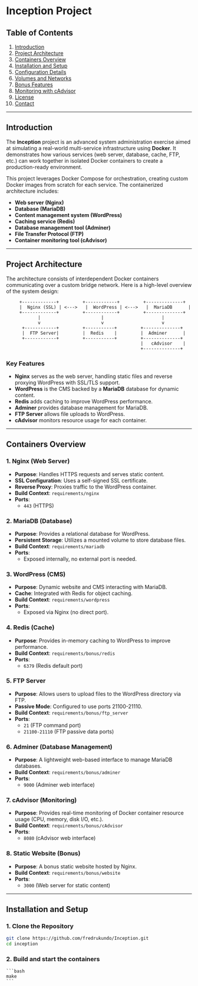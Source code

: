 # Inception Project

## Table of Contents
1. [Introduction](#introduction)
2. [Project Architecture](#project-architecture)
3. [Containers Overview](#containers-overview)
4. [Installation and Setup](#installation-and-setup)
5. [Configuration Details](#configuration-details)
6. [Volumes and Networks](#volumes-and-networks)
7. [Bonus Features](#bonus-features)
8. [Monitoring with cAdvisor](#monitoring-with-cadvisor)
9. [License](#license)
10. [Contact](#contact)

---

## Introduction

The **Inception** project is an advanced system administration exercise aimed at simulating a real-world multi-service infrastructure using **Docker**. It demonstrates how various services (web server, database, cache, FTP, etc.) can work together in isolated Docker containers to create a production-ready environment.

This project leverages Docker Compose for orchestration, creating custom Docker images from scratch for each service. The containerized architecture includes:
- **Web server (Nginx)**
- **Database (MariaDB)**
- **Content management system (WordPress)**
- **Caching service (Redis)**
- **Database management tool (Adminer)**
- **File Transfer Protocol (FTP)**
- **Container monitoring tool (cAdvisor)**

---

## Project Architecture

The architecture consists of interdependent Docker containers communicating over a custom bridge network. Here is a high-level overview of the system design:

         +-------------+         +------------+         +--------------+
         |  Nginx (SSL) | <--->   |  WordPress | <--->   |  MariaDB      |
         +-------------+         +------------+         +--------------+
                |                       |                      |
                v                       v                      v
          +------------+         +-----------+         +--------------+
          |  FTP Server|         |  Redis    |         |  Adminer      |
          +------------+         +-----------+         +--------------+
                                                       |   cAdvisor    |
                                                       +--------------+

### Key Features
- **Nginx** serves as the web server, handling static files and reverse proxying WordPress with SSL/TLS support.
- **WordPress** is the CMS backed by a **MariaDB** database for dynamic content.
- **Redis** adds caching to improve WordPress performance.
- **Adminer** provides database management for MariaDB.
- **FTP Server** allows file uploads to WordPress.
- **cAdvisor** monitors resource usage for each container.

---

## Containers Overview

### 1. **Nginx (Web Server)**
- **Purpose**: Handles HTTPS requests and serves static content.
- **SSL Configuration**: Uses a self-signed SSL certificate.
- **Reverse Proxy**: Proxies traffic to the WordPress container.
- **Build Context**: `requirements/nginx`
- **Ports**: 
  - `443` (HTTPS)

### 2. **MariaDB (Database)**
- **Purpose**: Provides a relational database for WordPress.
- **Persistent Storage**: Utilizes a mounted volume to store database files.
- **Build Context**: `requirements/mariadb`
- **Ports**: 
  - Exposed internally, no external port is needed.
  
### 3. **WordPress (CMS)**
- **Purpose**: Dynamic website and CMS interacting with MariaDB.
- **Cache**: Integrated with Redis for object caching.
- **Build Context**: `requirements/wordpress`
- **Ports**: 
  - Exposed via Nginx (no direct port).

### 4. **Redis (Cache)**
- **Purpose**: Provides in-memory caching to WordPress to improve performance.
- **Build Context**: `requirements/bonus/redis`
- **Ports**:
  - `6379` (Redis default port)

### 5. **FTP Server**
- **Purpose**: Allows users to upload files to the WordPress directory via FTP.
- **Passive Mode**: Configured to use ports 21100-21110.
- **Build Context**: `requirements/bonus/ftp_server`
- **Ports**:
  - `21` (FTP command port)
  - `21100-21110` (FTP passive data ports)

### 6. **Adminer (Database Management)**
- **Purpose**: A lightweight web-based interface to manage MariaDB databases.
- **Build Context**: `requirements/bonus/adminer`
- **Ports**:
  - `9000` (Adminer web interface)

### 7. **cAdvisor (Monitoring)**
- **Purpose**: Provides real-time monitoring of Docker container resource usage (CPU, memory, disk I/O, etc.).
- **Build Context**: `requirements/bonus/cAdvisor`
- **Ports**:
  - `8080` (cAdvisor web interface)

### 8. **Static Website (Bonus)**
- **Purpose**: A bonus static website hosted by Nginx.
- **Build Context**: `requirements/bonus/website`
- **Ports**:
  - `3000` (Web server for static content)

---

## Installation and Setup

### 1. **Clone the Repository**
   ```bash
   git clone https://github.com/fredrukundo/Inception.git
   cd inception
   ```

### 2. **Build and start the containers**
    ```bash
    make 
    ```
